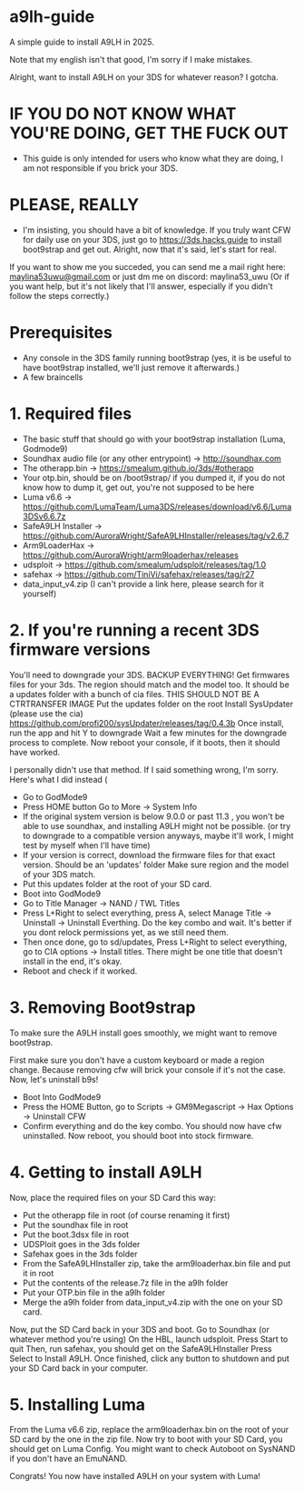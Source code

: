 # a9lh-guide

A simple guide to install A9LH in 2025.

Note that my english isn't that good, I'm sorry if I make mistakes.

Alright, want to install A9LH on your 3DS for whatever reason?
I gotcha.

# IF YOU DO NOT KNOW WHAT YOU'RE DOING, GET THE FUCK OUT
- This guide is only intended for users who know what they are doing, I am not responsible if you brick your 3DS.

# PLEASE, REALLY
- I'm insisting, you should have a bit of knowledge. If you truly want CFW for daily use on your 3DS, just go to https://3ds.hacks.guide to install boot9strap and get out.
Alright, now that it's said, let's start for real.

If you want to show me you succeded, you can send me a mail right here: maylina53uwu@gmail.com or just dm me on discord: maylina53_uwu
(Or if you want help, but it's not likely that I'll answer, especially if you didn't follow the steps correctly.)
# Prerequisites

- Any console in the 3DS family running boot9strap (yes, it is be useful to have boot9strap installed, we'll just remove it afterwards.)
- A few braincells

# 1. Required files

- The basic stuff that should go with your boot9strap installation (Luma, Godmode9)
- Soundhax audio file (or any other entrypoint) -> http://soundhax.com
- The otherapp.bin -> https://smealum.github.io/3ds/#otherapp
- Your otp.bin, should be on /boot9strap/ if you dumped it, if you do not know how to dump it, get out, you're not supposed to be here
- Luma v6.6 -> https://github.com/LumaTeam/Luma3DS/releases/download/v6.6/Luma3DSv6.6.7z
- SafeA9LH Installer -> https://github.com/AuroraWright/SafeA9LHInstaller/releases/tag/v2.6.7
- Arm9LoaderHax -> https://github.com/AuroraWright/arm9loaderhax/releases
- udsploit -> https://github.com/smealum/udsploit/releases/tag/1.0
- safehax -> https://github.com/TiniVi/safehax/releases/tag/r27
- data_input_v4.zip (I can't provide a link here, please search for it yourself)

# 2. If you're running a recent 3DS firmware versions


You'll need to downgrade your 3DS.
BACKUP EVERYTHING!
Get firmwares files for your 3ds. The region should match and the model too. It should be a updates folder with a bunch of cia files. THIS SHOULD NOT BE A CTRTRANSFER IMAGE
Put the updates folder on the root
Install SysUpdater (please use the cia) https://github.com/profi200/sysUpdater/releases/tag/0.4.3b
Once install, run the app and hit Y to downgrade
Wait a few minutes for the downgrade process to complete.
Now reboot your console, if it boots, then it should have worked.

I personally didn't use that method. If I said something wrong, I'm sorry. Here's what I did instead (

- Go to GodMode9
- Press HOME button Go to More -> System Info
- If the original system version is below 9.0.0 or past 11.3 , you won't be able to use soundhax, and installing A9LH might not be possible. (or try to downgrade to a compatible version anyways, maybe it'll work, I might test by myself when I'll have time)
- If your version is correct, download the firmware files for that exact version. Should be an 'updates' folder Make sure region and the model of your 3DS match.
- Put this updates folder at the root of your SD card.
- Boot into GodMode9
- Go to Title Manager -> NAND / TWL Titles
- Press L+Right to select everything, press A, select Manage Title -> Uninstall -> Uninstall Everthing. Do the key combo and wait. It's better if you dont relock permissions yet, as we still need them.
- Then once done, go to sd/updates, Press L+Right to select everything, go to CIA options -> Install titles. There might be one title that doesn't install in the end, it's okay.
- Reboot and check if it worked.

# 3. Removing Boot9strap

To make sure the A9LH install goes smoothly, we might want to remove boot9strap.

First make sure you don't have a custom keyboard or made a region change. Because removing cfw will brick your console if it's not the case.
Now, let's uninstall b9s!

- Boot Into GodMode9
- Press the HOME Button, go to Scripts -> GM9Megascript -> Hax Options -> Uninstall CFW
- Confirm everything and do the key combo. You should now have cfw uninstalled. Now reboot, you should boot into stock firmware.

# 4. Getting to install A9LH

Now, place the required files on your SD Card this way:

- Put the otherapp file in root (of course renaming it first)
- Put the soundhax file in root
- Put the boot.3dsx file in root
- UDSPloit goes in the 3ds folder
- Safehax goes in the 3ds folder
- From the SafeA9LHInstaller zip, take the arm9loaderhax.bin file and put it in root
- Put the contents of the release.7z file in the a9lh folder
- Put your OTP.bin file in the a9lh folder
- Merge the a9lh folder from data_input_v4.zip with the one on your SD card.

Now, put the SD Card back in your 3DS and boot.
Go to Soundhax (or whatever method you're using)
On the HBL, launch udsploit. Press Start to quit
Then, run safehax, you should get on the SafeA9LHInstaller
Press Select to Install A9LH.
Once finished, click any button to shutdown and put your SD Card back in your computer.

# 5. Installing Luma

From the Luma v6.6 zip, replace the arm9loaderhax.bin on the root of your SD card by the one in the zip file.
Now try to boot with your SD Card, you should get on Luma Config.
You might want to check Autoboot on SysNAND if you don't have an EmuNAND.

Congrats! You now have installed A9LH on your system with Luma!
